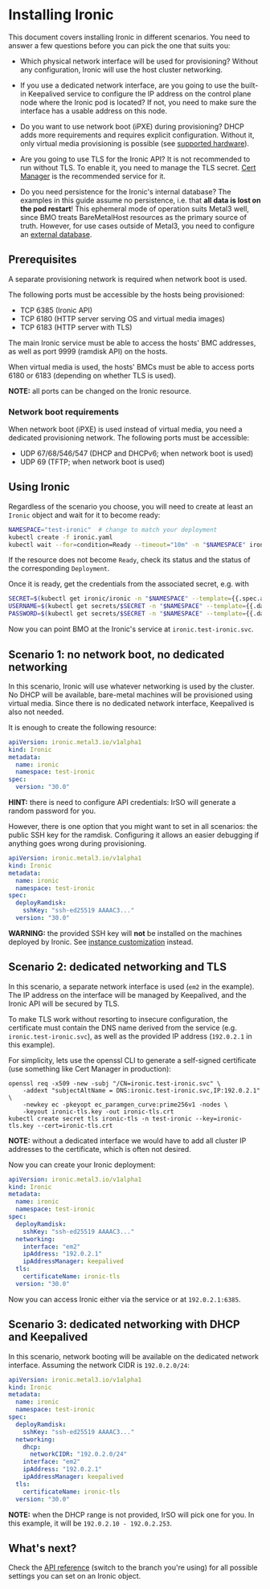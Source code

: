 # Installing Ironic

This document covers installing Ironic in different scenarios. You need to
answer a few questions before you can pick the one that suits you:

- Which physical network interface will be used for provisioning? Without any
  configuration, Ironic will use the host cluster networking.

- If you use a dedicated network interface, are you going to use the built-in
  Keepalived service to configure the IP address on the control plane node
  where the Ironic pod is located? If not, you need to make sure the interface
  has a usable address on this node.

- Do you want to use network boot (iPXE) during provisioning? DHCP adds more
  requirements and requires explicit configuration. Without it, only virtual
  media provisioning is possible (see [supported
  hardware](../bmo/supported_hardware.md)).

- Are you going to use TLS for the Ironic API? It is not recommended to run
  without TLS. To enable it, you need to manage the TLS secret. [Cert
  Manager](https://cert-manager.io/) is the recommended service for it.

- Do you need persistence for the Ironic's internal database? The examples in
  this guide assume no persistence, i.e. that **all data is lost on the pod
  restart**! This ephemeral mode of operation suits Metal3 well, since BMO
  treats BareMetalHost resources as the primary source of truth. However, for
  use cases outside of Metal3, you need to configure an [external
  database](./database.md).

## Prerequisites

A separate provisioning network is required when network boot is used.

The following ports must be accessible by the hosts being provisioned:

- TCP 6385 (Ironic API)
- TCP 6180 (HTTP server serving OS and virtual media images)
- TCP 6183 (HTTP server with TLS)

The main Ironic service must be able to access the hosts' BMC addresses, as
well as port 9999 (ramdisk API) on the hosts.

When virtual media is used, the hosts' BMCs must be able to access ports 6180
or 6183 (depending on whether TLS is used).

**NOTE:** all ports can be changed on the Ironic resource.

### Network boot requirements

When network boot (iPXE) is used instead of virtual media, you need a dedicated
provisioning network. The following ports must be accessible:

- UDP 67/68/546/547 (DHCP and DHCPv6; when network boot is used)
- UDP 69 (TFTP; when network boot is used)

## Using Ironic

Regardless of the scenario you choose, you will need to create at least an
`Ironic` object and wait for it to become ready:

```bash
NAMESPACE="test-ironic"  # change to match your deployment
kubectl create -f ironic.yaml
kubectl wait --for=condition=Ready --timeout="10m" -n "$NAMESPACE" ironic/ironic
```

If the resource does not become `Ready`, check its status and the status of the
corresponding `Deployment`.

Once it is ready, get the credentials from the associated secret, e.g. with

```bash
SECRET=$(kubectl get ironic/ironic -n "$NAMESPACE" --template={{.spec.apiCredentialsName}})
USERNAME=$(kubectl get secrets/$SECRET -n "$NAMESPACE" --template={{.data.username}} | base64 -d)
PASSWORD=$(kubectl get secrets/$SECRET -n "$NAMESPACE" --template={{.data.password}} | base64 -d)
```

Now you can point BMO at the Ironic's service at `ironic.test-ironic.svc`.

## Scenario 1: no network boot, no dedicated networking

In this scenario, Ironic will use whatever networking is used by the cluster.
No DHCP will be available, bare-metal machines will be provisioned using
virtual media. Since there is no dedicated network interface, Keepalived is
also not needed.

It is enough to create the following resource:

```yaml
apiVersion: ironic.metal3.io/v1alpha1
kind: Ironic
metadata:
  name: ironic
  namespace: test-ironic
spec:
  version: "30.0"
```

**HINT:** there is need to configure API credentials: IrSO will generate a
random password for you.

However, there is one option that you might want to set in all scenarios: the
public SSH key for the ramdisk. Configuring it allows an easier debugging if
anything goes wrong during provisioning.

```yaml
apiVersion: ironic.metal3.io/v1alpha1
kind: Ironic
metadata:
  name: ironic
  namespace: test-ironic
spec:
  deployRamdisk:
    sshKey: "ssh-ed25519 AAAAC3..."
  version: "30.0"
```

**WARNING:** the provided SSH key will **not** be installed on the machines
deployed by Ironic. See [instance
customization](../bmo/instance_customization.md) instead.

## Scenario 2: dedicated networking and TLS

In this scenario, a separate network interface is used (`em2` in the example).
The IP address on the interface will be managed by Keepalived, and the Ironic
API will be secured by TLS.

To make TLS work without resorting to insecure configuration, the certificate
must contain the DNS name derived from the service (e.g.
`ironic.test-ironic.svc`), as well as the provided IP address (`192.0.2.1` in
this example).

For simplicity, lets use the openssl CLI to generate a self-signed certificate
(use something like Cert Manager in production):

```console
openssl req -x509 -new -subj "/CN=ironic.test-ironic.svc" \
    -addext "subjectAltName = DNS:ironic.test-ironic.svc,IP:192.0.2.1" \
    -newkey ec -pkeyopt ec_paramgen_curve:prime256v1 -nodes \
    -keyout ironic-tls.key -out ironic-tls.crt
kubectl create secret tls ironic-tls -n test-ironic --key=ironic-tls.key --cert=ironic-tls.crt
```

**NOTE:** without a dedicated interface we would have to add all cluster IP
addresses to the certificate, which is often not desired.

Now you can create your Ironic deployment:

```yaml
apiVersion: ironic.metal3.io/v1alpha1
kind: Ironic
metadata:
  name: ironic
  namespace: test-ironic
spec:
  deployRamdisk:
    sshKey: "ssh-ed25519 AAAAC3..."
  networking:
    interface: "em2"
    ipAddress: "192.0.2.1"
    ipAddressManager: keepalived
  tls:
    certificateName: ironic-tls
  version: "30.0"
```

Now you can access Ironic either via the service or at `192.0.2.1:6385`.

## Scenario 3: dedicated networking with DHCP and Keepalived

In this scenario, network booting will be available on the dedicated network
interface. Assuming the network CIDR is `192.0.2.0/24`:

```yaml
apiVersion: ironic.metal3.io/v1alpha1
kind: Ironic
metadata:
  name: ironic
  namespace: test-ironic
spec:
  deployRamdisk:
    sshKey: "ssh-ed25519 AAAAC3..."
  networking:
    dhcp:
      networkCIDR: "192.0.2.0/24"
    interface: "em2"
    ipAddress: "192.0.2.1"
    ipAddressManager: keepalived
  tls:
    certificateName: ironic-tls
  version: "30.0"
```

**NOTE:** when the DHCP range is not provided, IrSO will pick one for you. In
this example, it will be `192.0.2.10 - 192.0.2.253`.

## What's next?

Check the [API reference][api-ref] (switch to the branch you're using) for
all possible settings you can set on an Ironic object.

[api-ref]: https://github.com/metal3-io/ironic-standalone-operator/blob/main/docs/api.md#ironicspec
